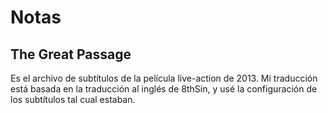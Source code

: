 # Notas
## The Great Passage
Es el archivo de subtítulos de la película live-action de 2013. Mi traducción está basada en la traducción al inglés de 8thSin, y usé la configuración de los subtítulos tal cual estaban.
